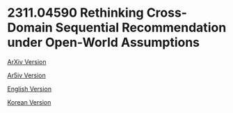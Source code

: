 # 2311.04590 Rethinking Cross-Domain Sequential Recommendation under Open-World Assumptions

[ArXiv Version](https://arxiv.org/abs/2311.04590)

[Ar5iv Version](https://ar5iv.org/abs/2311.04590)

[English Version](https://raw.githack.com/kh-kim/arxiv-translator/master/papers/2311.04590/paper.en.html)

[Korean Version](https://raw.githack.com/kh-kim/arxiv-translator/master/papers/2311.04590/paper.ko.html)